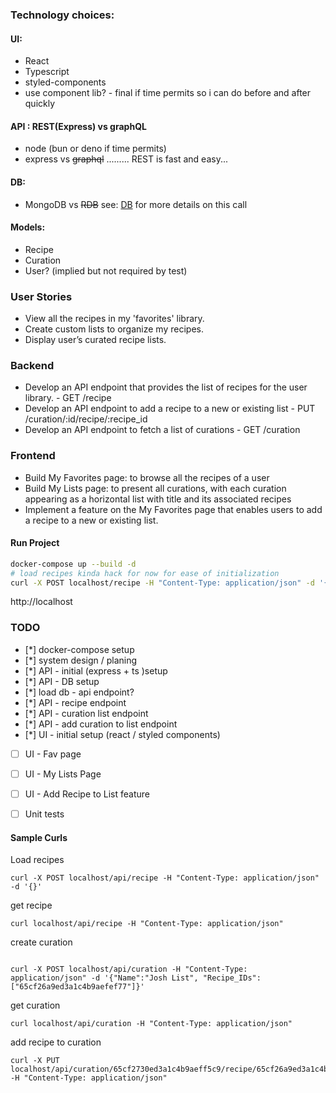 ### Technology choices:
#### UI:
 - React
 - Typescript
 - styled-components
 - use component lib? - final if time permits so i can do before and after quickly
#### API : REST(Express) vs graphQL
 - node (bun or deno if time permits)
 - express vs ~~graphql~~ ......... REST is fast and easy...

#### DB:
- MongoDB vs ~~RDB~~ see: [DB](./DB.mb) for more details on this call
#### Models:
- Recipe
- Curation
- User?  (implied but not required by test)

### User Stories
- View all the recipes in my 'favorites' library.
- Create custom lists to organize my recipes.
- Display user’s curated recipe lists.
### Backend
- Develop an API endpoint that provides the list of recipes for the user library. - GET /recipe
- Develop an API endpoint to add a recipe to a new or existing list - PUT /curation/:id/recipe/:recipe_id
- Develop an API endpoint to fetch a list of curations - GET /curation

### Frontend
- Build My Favorites page: to browse all the recipes of a user
- Build My Lists page: to present all curations, with each curation appearing as a
horizontal list with title and its associated recipes
- Implement a feature on the My Favorites page that enables users to add a recipe to a
new or existing list.

#### Run Project
```zsh
docker-compose up --build -d
# load recipes kinda hack for now for ease of initialization
curl -X POST localhost/recipe -H "Content-Type: application/json" -d '{}'

```
http://localhost

### TODO
- [*] docker-compose setup
- [*] system design / planing
- [*] API - initial (express + ts )setup
- [*] API - DB setup
- [*] load db -  api endpoint?
- [*] API - recipe endpoint
- [*] API - curation list endpoint
- [*] API - add curation to list endpoint
- [*] UI - initial setup (react / styled components)
- [ ] UI - Fav page
- [ ] UI - My Lists Page
- [ ] UI - Add Recipe to List feature
- [ ] Unit tests


#### Sample Curls
Load recipes
```
curl -X POST localhost/api/recipe -H "Content-Type: application/json" -d '{}'
```
get recipe
```
curl localhost/api/recipe -H "Content-Type: application/json"
```

create curation
```

curl -X POST localhost/api/curation -H "Content-Type: application/json" -d '{"Name":"Josh List", "Recipe_IDs": ["65cf26a9ed3a1c4b9aefef77"]}'
```

get curation
```
curl localhost/api/curation -H "Content-Type: application/json"
```

add recipe to curation
```
curl -X PUT localhost/api/curation/65cf2730ed3a1c4b9aeff5c9/recipe/65cf26a9ed3a1c4b9aefef77 -H "Content-Type: application/json"
```